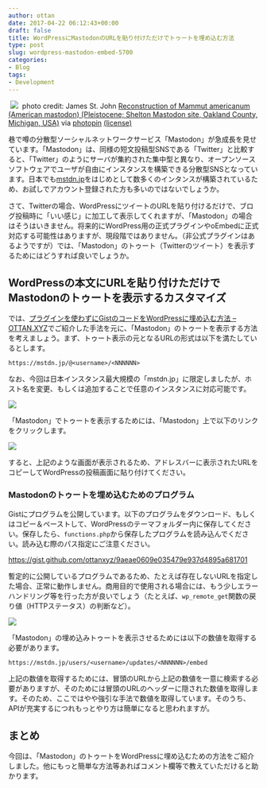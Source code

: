 ```yaml
---
author: ottan
date: 2017-04-22 06:12:43+00:00
draft: false
title: WordPressにMastodonのURLを貼り付けただけでトゥートを埋め込む方法
type: post
slug: wordpress-mastodon-embed-5700
categories:
- Blog
tags:
- Development
---
```


 ![](/uploads/2017/04/170422-58faefe1b74dd.jpg)
 photo credit: James St. John [Reconstruction of Mammut americanum (American mastodon) (Pleistocene; Shelton Mastodon site, Oakland County, Michigan, USA)](http://www.flickr.com/photos/47445767@N05/32290915030) via [photopin](http://photopin.com) [(license)](https://creativecommons.org/licenses/by/2.0/) 



巷で噂の分散型ソーシャルネットワークサービス「Mastodon」が急成長を見せています。「Mastodon」は、同様の短文投稿型SNSである「Twitter」と比較すると、「Twitter」のようにサーバが集約された集中型と異なり、オープンソースソフトウェアでユーザが自由にインスタンスを構築できる分散型SNSとなっています。日本でも[mstdn.jp](https://mstdn.jp/)をはじめとして数多くのインタンスが構築されているため、お試しでアカウント登録された方も多いのではないでしょうか。





さて、Twitterの場合、WordPressにツイートのURLを貼り付けるだけで、ブログ投稿時に「いい感じ」に加工して表示してくれますが、「Mastodon」の場合はそうはいきません。将来的にWordPress用の正式プラグインやoEmbedに正式対応する可能性はありますが、現段階ではありません。（非公式プラグインはあるようですが）では、「Mastodon」のトゥート（Twitterのツイート）を表示するためにはどうすれば良いでしょうか。





## WordPressの本文にURLを貼り付けただけでMastodonのトゥートを表示するカスタマイズ





では、[プラグインを使わずにGistのコードをWordPressに埋め込む方法 – OTTAN.XYZ](/gist-wordpress-embed-6861/)でご紹介した手法を元に、「Mastodon」のトゥートを表示する方法を考えましょう。まず、トゥート表示の元となるURLの形式は以下を満たしているとします。




    
    https://mstdn.jp/@<username>/<NNNNNN>





なお、今回は日本インスタンス最大規模の「mstdn.jp」に限定しましたが、ホスト名を変更、もしくは追加することで任意のインスタンスに対応可能です。





![](/uploads/2017/04/170422-58faf25b2ce35.png)






「Mastodon」でトゥートを表示するためには、「Mastodon」上で以下のリンクをクリックします。





![](/uploads/2017/04/170422-58faf263537c6.png)






すると、上記のような画面が表示されるため、アドレスバーに表示されたURLをコピーしてWordPressの投稿画面に貼り付けてください。





### Mastodonのトゥートを埋め込むためのプログラム





Gistにプログラムを公開しています。以下のプログラムをダウンロード、もしくはコピー＆ペーストして、WordPressのテーマフォルダー内に保存してください。保存したら、`functions.php`から保存したプログラムを読み込んでください。読み込む際のパス指定にご注意ください。



https://gist.github.com/ottanxyz/9aeae0609e035479e937d4895a681701



暫定的に公開しているプログラムであるため、たとえば存在しないURLを指定した場合、正常に動作しません。商用目的で使用される場合には、もう少しエラーハンドリング等を行った方が良いでしょう（たとえば、`wp_remote_get`関数の戻り値（HTTPステータス）の判断など）。





![](/uploads/2017/04/170422-58faf2f3ae1a0.png)






「Mastodon」の埋め込みトゥートを表示させるためには以下の数値を取得する必要があります。




    
    https://mstdn.jp/users/<username>/updates/<NNNNNN>/embed





上記の数値を取得するためには、冒頭のURLから上記の数値を一意に検索する必要がありますが、そのためには冒頭のURLのヘッダーに隠された数値を取得します。そのため、ここではやや強引な手法で数値を取得しています。そのうち、APIが充実するにつれもっとやり方は簡単になると思われますが。





## まとめ





今回は、「Mastodon」のトゥートをWordPressに埋め込むための方法をご紹介しました。他にもっと簡単な方法等あればコメント欄等で教えていただけると助かります。
